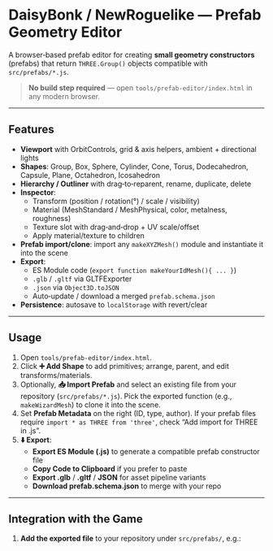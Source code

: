 # DaisyBonk / NewRoguelike — Prefab Geometry Editor

A browser‑based prefab editor for creating **small geometry constructors** (prefabs) that return `THREE.Group()` objects compatible with `src/prefabs/*.js`.

> **No build step required** — open `tools/prefab-editor/index.html` in any modern browser.

---

## Features

- **Viewport** with OrbitControls, grid & axis helpers, ambient + directional lights
- **Shapes**: Group, Box, Sphere, Cylinder, Cone, Torus, Dodecahedron, Capsule, Plane, Octahedron, Icosahedron
- **Hierarchy / Outliner** with drag‑to‑reparent, rename, duplicate, delete
- **Inspector**:
    - Transform (position / rotation(°) / scale / visibility)
    - Material (MeshStandard / MeshPhysical, color, metalness, roughness)
    - Texture slot with drag‑and‑drop + UV scale/offset
    - Apply material/texture to children
- **Prefab import/clone**: import any `makeXYZMesh()` module and instantiate it into the scene
- **Export**:
    - ES Module code (`export function makeYourIdMesh(){ ... }`)
    - `.glb` / `.gltf` via GLTFExporter
    - `.json` via `Object3D.toJSON`
    - Auto‑update / download a merged `prefab.schema.json`
- **Persistence**: autosave to `localStorage` with revert/clear

---

## Usage

1. Open `tools/prefab-editor/index.html`.
2. Click **➕ Add Shape** to add primitives; arrange, parent, and edit transforms/materials.
3. Optionally, **📥 Import Prefab** and select an existing file from your repository (`src/prefabs/*.js`). Pick the exported function (e.g., `makeWizardMesh`) to clone it into the scene.
4. Set **Prefab Metadata** on the right (ID, type, author). If your prefab files require `import * as THREE from 'three'`, check “Add import for THREE in .js”.
5. **⬇️ Export**:
    - **Export ES Module (.js)** to generate a compatible prefab constructor file
    - **Copy Code to Clipboard** if you prefer to paste
    - **Export .glb** / **.gltf** / **JSON** for asset pipeline variants
    - **Download prefab.schema.json** to merge with your repo

---

## Integration with the Game

1. **Add the exported file** to your repository under `src/prefabs/`, e.g.:

